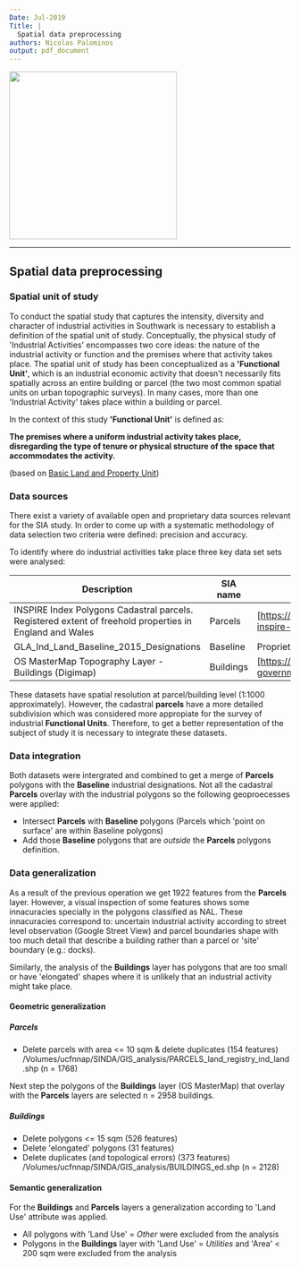 ```yaml
---
Date: Jul-2019
Title: |
  Spatial data preprocessing
authors: Nicolas Palominos
output: pdf_document
---
```


<img src="https://npalomin.github.io/sind/timg/logos.png" width="300">

---

## Spatial data preprocessing

### Spatial unit of study

To conduct the spatial study that captures the intensity, diversity and character of industrial activities in Southwark is necessary to establish a definition of the spatial unit of study. Conceptually, the physical study of 'Industrial Activities' encompasses two core ideas: the nature of the industrial activity or function and the premises where that activity takes place. The spatial unit of study has been conceptualized as a __'Functional Unit'__, which is an industrial economic activity that doesn't necessarily fits spatially across an entire building or parcel (the two most common spatial units on urban topographic surveys). In many cases, more than one 'Industrial Activity' takes place within a building or parcel.

In the context of this study __'Functional Unit'__ is defined as:

__The premises where a uniform industrial activity takes place, disregarding the type of tenure or physical structure of the space that accommodates the activity.__

(based on [Basic Land and Property Unit](https://www.geoplace.co.uk/documents/10181/131542/LLPG%20Data%20Entry%20Conventions))

### Data sources

There exist a variety of available open and proprietary data sources relevant for the SIA study. 
In order to come up with a systematic methodology of data selection two criteria were defined: precision and accuracy.

To identify where do industrial activities take place three key data set sets were analysed:

|Description|SIA name|URL|
|-|-|-|
|INSPIRE Index Polygons Cadastral parcels. Registered extent of freehold properties in England and Wales|Parcels|[https://www.gov.uk/government/publications/southwark-inspire-index-polygon-data](here)|
|GLA_Ind_Land_Baseline_2015_Designations|Baseline|Proprietary GLA (Alex Marsh)|Baseline|
|OS MasterMap Topography Layer - Buildings (Digimap) |Buildings|[https://www.ordnancesurvey.co.uk/business-and-government/products/topography-layer.html](here)|

These datasets have spatial resolution at parcel/building level (1:1000 approximately). However, the cadastral __parcels__ have a more detailed subdivision which was considered more appropiate for the survey of industrial __Functional Units__. Therefore, to get a better representation of the subject of study it is necessary to integrate these datasets.

### Data integration

Both datasets were intergrated and combined to get a merge of __Parcels__ polygons with the __Baseline__ industrial designations.
Not all the cadastral __Parcels__ overlay with the industrial polygons so the following geoproecesses were applied:

- Intersect __Parcels__ with __Baseline__ polygons (Parcels which 'point on surface' are within Baseline polygons)
- Add those __Baseline__ polygons that are _outside_ the __Parcels__ polygons definition.

### Data generalization

As a result of the previous operation we get 1922 features from the __Parcels__ layer. However, a visual inspection of some features shows some innacuracies specially in the polygons classified as NAL. These innacuracies correspond to: uncertain industrial activity according to street level observation (Google Street View) and parcel boundaries shape with too much detail that describe a building rather than a parcel or 'site' boundary (e.g.: docks).

Similarly, the analysis of the __Buildings__ layer has polygons that are too small or have 'elongated' shapes where it is unlikely that an industrial activity might take place.

#### Geometric generalization
##### Parcels
- Delete parcels with area <= 10 sqm & delete duplicates (154 features)
/Volumes/ucfnnap/SINDA/GIS_analysis/PARCELS_land_registry_ind_land.shp (n = 1768)

Next step the polygons of the __Buildings__ layer (OS MasterMap) that overlay with the __Parcels__ layers are selected n = 2958 buildings.

##### Buildings
- Delete polygons <= 15 sqm (526 features)
- Delete 'elongated' polygons (31 features)
- Delete duplicates (and topological errors) (373 features)
/Volumes/ucfnnap/SINDA/GIS_analysis/BUILDINGS_ed.shp (n = 2128)

#### Semantic generalization
For the __Buildings__ and __Parcels__ layers a generalization according to 'Land Use' attribute was applied. 
- All polygons with 'Land Use' = _Other_ were excluded from the analysis
- Polygons in the __Buildings__ layer with 'Land Use' = _Utilities_ and 'Area' < 200 sqm were excluded from the analysis





